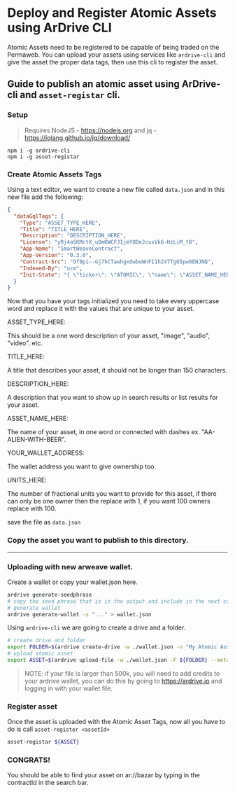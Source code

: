 # Deploy and Register Atomic Assets using ArDrive CLI

Atomic Assets need to be registered to be capable of being traded on the Permaweb. You can upload your assets using services like `ardrive-cli` and give the asset the proper data tags, then use this cli to register the asset.

## Guide to publish an atomic asset using ArDrive-cli and `asset-registar` cli.

### Setup

> Requires NodeJS - https://nodejs.org and jq - https://jqlang.github.io/jq/download/

```
npm i -g ardrive-cli
npm i -g asset-registar
```

### Create Atomic Assets Tags

Using a text editor, we want to create a new file called `data.json` and in this new file add the following:

```json
{
  "dataGqlTags": {
    "Type": "ASSET_TYPE_HERE",
    "Title": "TITLE_HERE",
    "Description": "DESCRIPTION_HERE",
    "License": "yRj4a5KMctX_uOmKWCFJIjmY8DeJcusVk6-HzLiM_t8",
    "App-Name": "SmartWeaveContract",
    "App-Version": "0.3.0",
    "Contract-Src": "Of9pi--Gj7hCTawhgxOwbuWnFI1h24TTgO5pw8ENJNQ",
    "Indexed-By": "ucm",
    "Init-State": "{ \"ticker\": \"ATOMIC\", \"name\": \"ASSET_NAME_HERE\", \"balances\": { \"YOUR_WALLET_ADDRESS\": UNITS_HERE }, \"claimable\": [] }"
  }
}
```

Now that you have your tags initialized you need to take every uppercase word and replace it with the values that are unique to your asset.

ASSET_TYPE_HERE:

This should be a one word description of your asset, "image", "audio", "video". etc.

TITLE_HERE:

A title that describes your asset, it should not be longer than 150 characters.

DESCRIPTION_HERE:

A description that you want to show up in search results or list results for your asset.

ASSET_NAME_HERE:

The name of your asset, in one word or connected with dashes ex. "AA-ALIEN-WITH-BEER".

YOUR_WALLET_ADDRESS:

The wallet address you want to give ownership too.

UNITS_HERE:

The number of fractional units you want to provide for this asset, if there can only be one owner then the replace with 1, if you want 100 owners replace with 100.

save the file as `data.json`

### Copy the asset you want to publish to this directory.

---

### Uploading with new arweave wallet.

Create a wallet or copy your wallet.json here.

```sh
ardrive generate-seedphrase
# copy the seed phrase that is in the output and include in the next command where the `...` are.
# generate wallet
ardrive generate-wallet -s "..." > wallet.json
```

Using `ardrive-cli` we are going to create a drive and a folder.

```sh
# create drive and folder
export FOLDER=$(ardrive create-drive -w ./wallet.json -n "My Atomic Assets"  --turbo |  jq -r '.created[] | select(.type == "folder").entityId')
# upload atomic asset
export ASSET=$(ardrive upload-file -w ./wallet.json -F ${FOLDER} --metadata-file ./data.json -l ASSET_FILE_HERE --turbo | jq -r '.created[] | select(.type == "file").dataTxId')
```

> NOTE: if your file is larger than 500k, you will need to add credits to your ardrive wallet, you can do this by going to https://ardrive.io and logging in with your wallet file.


### Register asset

Once the asset is uploaded with the Atomic Asset Tags, now all you have to do is call `asset-register <assetId>`

```sh
asset-registar ${ASSET}
```

### CONGRATS! 

You should be able to find your asset on ar://bazar by typing in the contractId in the search bar.